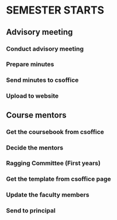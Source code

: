 
# SEMESTER STARTS			
## Advisory meeting		
### Conduct advisory meeting	
### Prepare minutes 	
### Send minutes to csoffice	
### Upload to website	
## Course mentors		
### Get the coursebook from csoffice	
### Decide the mentors	
### Ragging Committee (First years)		
### Get the template from csoffice page	
### Update the faculty members	
### Send to principal	
